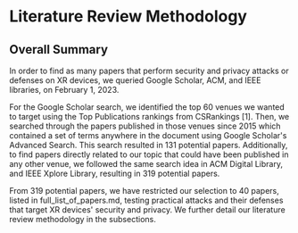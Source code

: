 # Literature Review Methodology

## Overall Summary

In order to find as many papers that perform security and privacy attacks or defenses on XR devices, we queried Google Scholar, ACM, and IEEE libraries,  on February 1, 2023. 

For the Google Scholar search, we identified the top 60 venues we wanted to target using the Top Publications rankings from CSRankings [1]. Then, we searched through the papers published in those venues since 2015 which contained a set of terms anywhere in the document using Google Scholar's Advanced Search. This search resulted in 131 potential papers. Additionally, to find papers directly related to our topic that could have been published in any other venue, we followed the same search idea in ACM Digital Library, and IEEE Xplore Library, resulting in 319 potential papers.

From 319 potential papers, we have restricted our selection to 40 papers, listed in full_list_of_papers.md, testing practical attacks and their defenses that target XR devices' security and privacy. We further detail our literature review methodology in the subsections.

 
